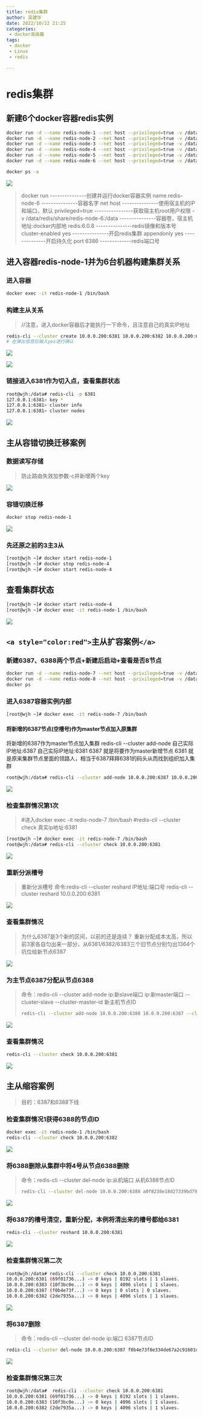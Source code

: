 ```yaml
---
title: redis集群
author: 吴建华
date: 2022/10/22 21:25
categories:
 - docker高级篇
tags:
 - docker
 - Linux
 - redis

---
```

# redis集群

## 新建6个docker容器redis实例

```sh
docker run -d --name redis-node-1 --net host --privileged=true -v /data/redis/share/redis-node-1:/data redis:6.0.8 --cluster-enabled yes --appendonly yes --port 6381
docker run -d --name redis-node-2 --net host --privileged=true -v /data/redis/share/redis-node-2:/data redis:6.0.8 --cluster-enabled yes --appendonly yes --port 6382
docker run -d --name redis-node-3 --net host --privileged=true -v /data/redis/share/redis-node-3:/data redis:6.0.8 --cluster-enabled yes --appendonly yes --port 6383
docker run -d --name redis-node-4 --net host --privileged=true -v /data/redis/share/redis-node-4:/data redis:6.0.8 --cluster-enabled yes --appendonly yes --port 6384
docker run -d --name redis-node-5 --net host --privileged=true -v /data/redis/share/redis-node-5:/data redis:6.0.8 --cluster-enabled yes --appendonly yes --port 6385
docker run -d --name redis-node-6 --net host --privileged=true -v /data/redis/share/redis-node-6:/data redis:6.0.8 --cluster-enabled yes --appendonly yes --port 6386

docker ps -a 
```

![](https://cdn.jsdelivr.net/gh/fhwlnetwork/blos_imgs/img/202202062153722.png)

> docker run																			---------------创建并运行docker容器实例
> name redis-node-6										  				---------------容器名字
> net host																				 ---------------使用宿主机的IP和端口，默认
> privileged=true												 				----------------获取宿主机root用户权限
> -v /data/redis/share/redis-node-6:/data				---------------容器卷，宿主机地址:docker内部地
> redis:6.0.8																			---------------redis镜像和版本号
> cluster-enabled yes														---------------开启redis集群
> appendonly yes																--------------开启持久化
> port 6386																			 -------------redis端口号

## 进入容器redis-node-1并为6台机器构建集群关系

### 进入容器

```sh
docker exec -it redis-node-1 /bin/bash
```

### 构建主从关系

> //注意，进入docker容器后才能执行一下命令，且注意自己的真实IP地址

```sh
redis-cli --cluster create 10.0.0.200:6381 10.0.0.200:6382 10.0.0.200:6383 10.0.0.200:6384 10.0.0.200:6385 10.0.0.200:6386 --cluster-replicas 1
# 在弹出信息后输入yes进行确认
```

![](https://cdn.jsdelivr.net/gh/fhwlnetwork/blos_imgs/img/202202062210448.png)

![](https://cdn.jsdelivr.net/gh/fhwlnetwork/blos_imgs/img/202202062212097.png)

### 链接进入6381作为切入点，查看集群状态

```sh
root@wjh:/data# redis-cli -p 6381
127.0.0.1:6381> key *
127.0.0.1:6381> cluster info
127.0.0.1:6381> cluster nodes
```

![](https://cdn.jsdelivr.net/gh/fhwlnetwork/blos_imgs/img/202202062215516.png)

## 主从容错切换迁移案例

### 数据读写存储

> 防止路由失效加参数-c并新增两个key

![](https://cdn.jsdelivr.net/gh/fhwlnetwork/blos_imgs/img/202202062223320.png)

### 容错切换迁移

```sh
docker stop redis-node-1
```

![](https://cdn.jsdelivr.net/gh/fhwlnetwork/blos_imgs/img/202202062234755.png)

### 先还原之前的3主3从

```sh
[root@wjh ~]# docker start redis-node-1
[root@wjh ~]# docker stop redis-node-4
[root@wjh ~]# docker start redis-node-4

```

## 查看集群状态

```sh
[root@wjh ~]# docker start redis-node-4
[root@wjh ~]# docker exec -it redis-node-1 /bin/bash

```

![](https://cdn.jsdelivr.net/gh/fhwlnetwork/blos_imgs/img/202202062248358.png)

## `<a style="color:red">`主从扩容案例`</a>`

### 新建6387、6388两个节点+新建后启动+查看是否8节点

```sh
docker run -d --name redis-node-7 --net host --privileged=true -v /data/redis/share/redis-node-7:/data redis:6.0.8 --cluster-enabled yes --appendonly yes --port 6387
docker run -d --name redis-node-8 --net host --privileged=true -v /data/redis/share/redis-node-8:/data redis:6.0.8 --cluster-enabled yes --appendonly yes --port 6388
docker ps
```

### 进入6387容器实例内部

```sh
[root@wjh ~]# docker exec -it redis-node-7 /bin/bash
```

#### 将新增的6387节点(空槽号)作为master节点加入原集群

将新增的6387作为master节点加入集群
redis-cli --cluster add-node 自己实际IP地址:6387 自己实际IP地址:6381
6387 就是将要作为master新增节点
6381 就是原来集群节点里面的领路人，相当于6387拜拜6381的码头从而找到组织加入集群

```sh
root@wjh:/data# redis-cli --cluster add-node 10.0.0.200:6387 10.0.0.200:6381
```

![](https://cdn.jsdelivr.net/gh/fhwlnetwork/blos_imgs/img/202202062254264.png)

### 检查集群情况第1次

> #进入docker exec -it redis-node-7 /bin/bash
> #redis-cli --cluster check 真实ip地址:6381

```sh
[root@wjh ~]# docker exec -it redis-node-7 /bin/bash
root@wjh:/data# redis-cli --cluster check 10.0.0.200:6381
```

![](https://cdn.jsdelivr.net/gh/fhwlnetwork/blos_imgs/img/202202062301128.png)

### 重新分派槽号

> 重新分派槽号
> 命令:redis-cli --cluster reshard IP地址:端口号
> redis-cli --cluster reshard 10.0.0.200:6381

![](https://cdn.jsdelivr.net/gh/fhwlnetwork/blos_imgs/img/202202062340055.png)

### 查看集群情况

> 为什么6387是3个新的区间，以前的还是连续？
> 重新分配成本太高，所以前3家各自匀出来一部分，从6381/6382/6383三个旧节点分别匀出1364个坑位给新节点6387

![](https://cdn.jsdelivr.net/gh/fhwlnetwork/blos_imgs/img/202202062342324.png)

### 为主节点6387分配从节点6388

> 命令：redis-cli --cluster add-node ip:新slave端口 ip:新master端口 --cluster-slave --cluster-master-id 新主机节点ID
>
> ```sh
> redis-cli --cluster add-node 10.0.0.200:6388 10.0.0.200:6387 --cluster-slave --cluster-master-id f0b4e73f8e334de67a2c91601d5f874a473e0578-------这个是6387的编号，按照自己实际情况
> ```

![](https://cdn.jsdelivr.net/gh/fhwlnetwork/blos_imgs/img/202202062348723.png)

### 查看集群情况

```sh
redis-cli --cluster check 10.0.0.200:6381
```

![](https://cdn.jsdelivr.net/gh/fhwlnetwork/blos_imgs/img/202202062349214.png)

## 主从缩容案例

> 目的：6387和6388下线

### 检查集群情况1获得6388的节点ID

```sh
docker exec -it redis-node-1 /bin/bash
redis-cli --cluster check 10.0.0.200:6382
```

![](https://cdn.jsdelivr.net/gh/fhwlnetwork/blos_imgs/img/202202062355231.png)

### 将6388删除从集群中将4号从节点6388删除

> 命令：redis-cli --cluster del-node ip:从机端口 从机6388节点ID
>
> ```sh
> redis-cli --cluster del-node 10.0.0.200:6388 a0f8238e18d27339bd79a2868a3fbd5efbc5cdc8
> ```

![](https://cdn.jsdelivr.net/gh/fhwlnetwork/blos_imgs/img/202202062357981.png)

### 将6387的槽号清空，重新分配，本例将清出来的槽号都给6381

```sh
redis-cli --cluster reshard 10.0.0.200:6381
```

![](https://cdn.jsdelivr.net/gh/fhwlnetwork/blos_imgs/img/202202070003666.png)

### 检查集群情况第二次

```sh
root@wjh:/data# redis-cli --cluster check 10.0.0.200:6381
10.0.0.200:6381 (69f01736...) -> 0 keys | 8192 slots | 1 slaves.
10.0.0.200:6383 (10f3bc0e...) -> 0 keys | 4096 slots | 1 slaves.
10.0.0.200:6387 (f0b4e73f...) -> 0 keys | 0 slots | 0 slaves.
10.0.0.200:6382 (2de7935a...) -> 0 keys | 4096 slots | 1 slaves.
```

![](https://cdn.jsdelivr.net/gh/fhwlnetwork/blos_imgs/img/202202070004537.png)

### 将6387删除

> 命令：redis-cli --cluster del-node ip:端口 6387节点ID

```sh
redis-cli --cluster del-node 10.0.0.200:6387 f0b4e73f8e334de67a2c91601d5f874a473e0578
```

![](https://cdn.jsdelivr.net/gh/fhwlnetwork/blos_imgs/img/202202070007464.png)

### 检查集群情况第三次

```sh
root@wjh:/data#  redis-cli --cluster check 10.0.0.200:6381
10.0.0.200:6381 (69f01736...) -> 0 keys | 8192 slots | 1 slaves.
10.0.0.200:6383 (10f3bc0e...) -> 0 keys | 4096 slots | 1 slaves.
10.0.0.200:6382 (2de7935a...) -> 0 keys | 4096 slots | 1 slaves.
```
